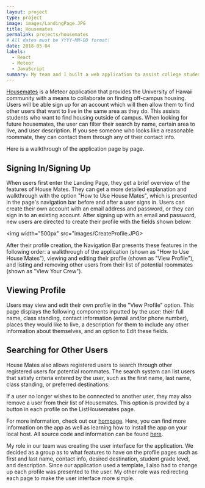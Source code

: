 ```yaml
---
layout: project
type: project
image: images/LandingPage.JPG
title: Housemates
permalink: projects/housemates
# All dates must be YYYY-MM-DD format!
date: 2018-05-04
labels:
  - React
  - Meteor
  - JavaScript
summary: My team and I built a web application to assist college students in finding housing outside of campus.
---
```


[Housemates](https://github.com/housemates/housemates) is a Meteor application that provides the University of Hawaii community with a means to collaborate on finding off-campus housing. Users will be able sign up for an account which will then allow them to find other users that want to live in the same area as they do. This assists students who want to find housing outside of campus. When looking for future housemates, the user can filter their search by name, certain area to live, and user description. If you see someone who looks like a reasonable roommate, they can contact them through any of their contact info. 

Here is a walkthrough of the application page by page.

## Signing In/Signing Up

When users first enter the Landing Page, they get a brief overview of the features of House Mates. They can get a more detailed explanation and walkthrough with the option "How to Use House Mates", which is presented in the page's navigation bar before and after a user signs in. Users can create their own account with an email address and password, or they can sign in to an existing account. After signing up with an email and password, new users are directed to create their profile with the fields shown below:

<img width="500px" src="images/CreateProfile.JPG>

After their profile creation, the Navigation Bar presents these features in the following order: a walkthrough of the application (shown as "How to Use House Mates"), viewing and editing their profile (shown as "View Profile"), and listing and removing other users from their list of potential roommates (shown as "View Your Crew").

## Viewing Profile

Users may view and edit their own profile in the "View Profile" option. This page displays the following components inputted by the user: their full name, class standing, contact information (email and/or phone number), places they would like to live, a description for them to include any other information about themselves, and an option to Edit these fields.


## Searching for Other Users

House Mates also allows registered users to search through other registered users for potential roommates. The search system can list users that satisfy criteria entered by the user, such as the first name, last name, class standing, or preferred destinations:



If a user no longer wishes to be connected to another user, they may also remove a user from their list of Housemates. This option is provided by a button in each profile on the ListHousemates page.

For more information, check out our [hompage](https://housemates.github.io/). Here, you can find more information on the app as well as learning how to install the app on your local host. All source code and information can be found [here](https://github.com/housemates/housemates).

My role in our team was creating the user interface for the application. We decided as a group as to what features to have on the profile pages such as first and last name, contact info, desired destination, student grade level, and description. Since our application used a template, I also had to change up each profile was presented to the user. My other role was redirecting each page to make the user interface more simple. 
